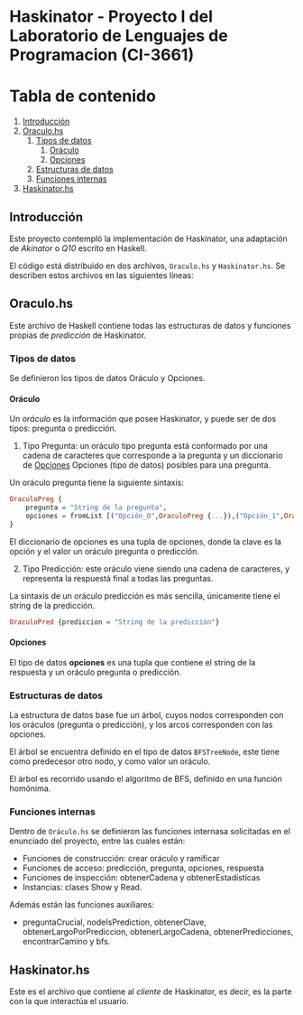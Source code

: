 # Haskinator - Proyecto I del Laboratorio de Lenguajes de Programacion (CI-3661)

# Tabla de contenido

1. [Introducción](#Introduccion)
2. [Oraculo.hs](#oraculohs)
    1. [Tipos de datos](#tipos-de-datos)
        1. [Oráculo](#oráculo)
        2. [Opciones](#opciones)
    2. [Estructuras de datos](#estructuras-de-datos)
    3. [Funciones internas](#funciones-internas)
2. [Haskinator.hs](#haskinatorhs)
## Introducción

Este proyecto contempló la implementación de Haskinator, una adaptación de _Akinator_ o _Q10_ escrito en Haskell.

El código está distribuido en dos archivos, `Oraculo.hs` y `Haskinator.hs`. Se describen estos archivos en las siguientes líneas:

## Oraculo.hs

Este archivo de Haskell contiene todas las estructuras de datos y funciones propias de _predicción_ de Haskinator.

### Tipos de datos

Se definieron los tipos de datos Oráculo y Opciones.

#### Oráculo

Un *oráculo* es la información que posee Haskinator, y puede ser de dos tipos: pregunta o predicción.

1. Tipo Pregunta: un oráculo tipo pregunta está conformado por una cadena de caracteres que corresponde a la pregunta y un diccionario de [Opciones](####Opciones) Opciones (tipo de datos) posibles para una pregunta.

Un oráculo pregunta tiene la siguiente sintaxis:

```haskell
OraculoPreg {
    pregunta = "String de la pregunta", 
    opciones = fromList [("Opción_0",OraculoPreg {...}),("Opción_1",OraculoPreg {...}),...,(Opción_k, OraculoPred {...} )]
}
```

El diccionario de opciones es una tupla de opciones, donde la clave es la opción y el valor un oráculo pregunta o predicción.

2. Tipo Predicción: este oráculo viene siendo una cadena de caracteres, y representa la respuestá final a todas las preguntas.

La sintaxis de un oráculo predicción es más sencilla, únicamente tiene el string de la predicción.

```haskell
OraculoPred {prediccion = "String de la predicción"}
``` 
#### Opciones

El tipo de datos **opciones** es una tupla que contiene el string de la respuesta y un oráculo pregunta o predicción.

### Estructuras de datos

La estructura de datos base fue un árbol, cuyos nodos corresponden con los oráculos (pregunta o predicción), y los arcos corresponden con las opciones.

El árbol se encuentra definido en el tipo de datos `BFSTreeNode`, este tiene como predecesor otro nodo, y como valor un oráculo.

El árbol es recorrido usando el algoritmo de BFS, definido en una función homónima.

### Funciones internas

Dentro de `Oráculo.hs` se definieron las funciones internasa solicitadas en el enunciado del proyecto, entre las cuales están:

- Funciones de construcción: crear oráculo y ramificar
- Funciones de acceso: predicción, pregunta, opciones, respuesta
- Funciones de inspección: obtenerCadena y obtenerEstadísticas
- Instancias: clases Show y Read.

Además están las funciones auxiliares:

- preguntaCrucial, nodeIsPrediction, obtenerClave, obtenerLargoPorPrediccion, obtenerLargoCadena, obtenerPredicciones, encontrarCamino y bfs.


## Haskinator.hs

Este es el archivo que contiene al _cliente_ de Haskinator, es decir, es la parte con la que interactúa el usuario. 

